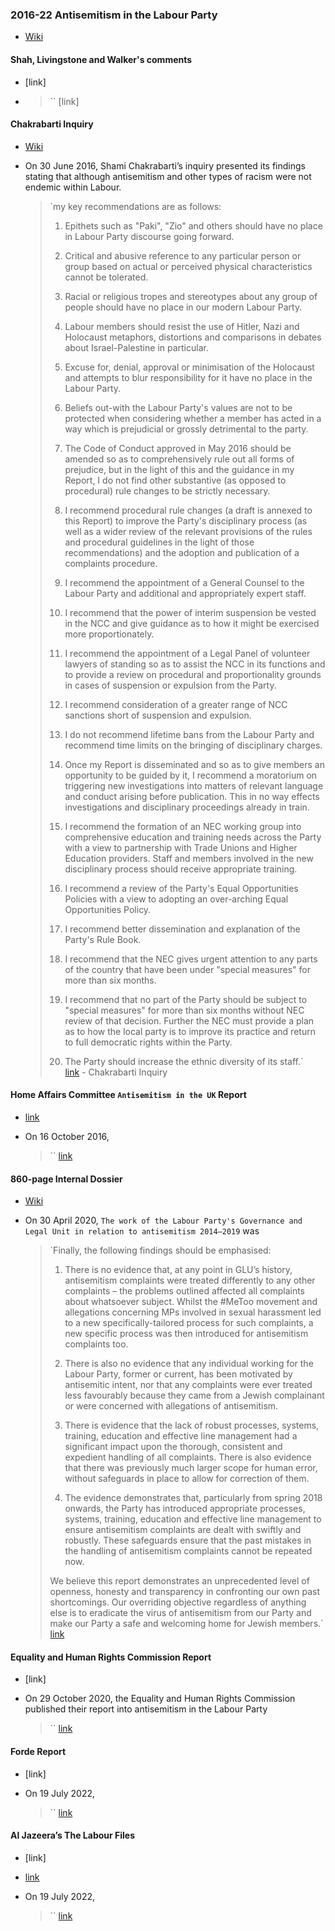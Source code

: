 ### 2016-22 Antisemitism in the Labour Party
- [Wiki](https://en.wikipedia.org/wiki/Antisemitism_in_the_UK_Labour_Party)
#### Shah, Livingstone and Walker's comments
- [link]
- > `` [link]
    
#### Chakrabarti Inquiry
- [Wiki](https://en.wikipedia.org/wiki/Chakrabarti_Inquiry)
- On 30 June 2016, Shami Chakrabarti’s inquiry presented its findings stating that although antisemitism and other types of racism were not endemic within Labour.
    
    > `my key recommendations are as follows:  
    >   
    > 1. Epithets such as "Paki", "Zio" and others should have no place in Labour Party discourse going forward.  
    >   
    > 2. Critical and abusive reference to any particular person or group based on actual or perceived physical characteristics cannot be tolerated.  
    >   
    > 3. Racial or religious tropes and stereotypes about any group of people should have no place in our modern Labour Party.  
    >   
    > 4. Labour members should resist the use of Hitler, Nazi and Holocaust metaphors, distortions and comparisons in debates about Israel-Palestine in particular.  
    >   
    > 5. Excuse for, denial, approval or minimisation of the Holocaust and attempts to blur responsibility for it have no place in the Labour Party.  
    >   
    > 6. Beliefs out-with the Labour Party's values are not to be protected when considering whether a member has acted in a way which is prejudicial or grossly detrimental to the party.  
    >   
    > 7. The Code of Conduct approved in May 2016 should be amended so as to comprehensively rule out all forms of prejudice, but in the light of this and the guidance in my Report, I do not find other substantive (as opposed to procedural) rule changes to be strictly necessary.  
    >   
    > 8. I recommend procedural rule changes (a draft is annexed to this Report) to improve the Party's disciplinary process (as well as a wider review of the relevant provisions of the rules and procedural guidelines in the light of those recommendations) and the adoption and publication of a complaints procedure.  
    >   
    > 9. I recommend the appointment of a General Counsel to the Labour Party and additional and appropriately expert staff.  
    >   
    > 10. I recommend that the power of interim suspension be vested in the NCC and give guidance as to how it might be exercised more proportionately.  
    >   
    > 11. I recommend the appointment of a Legal Panel of volunteer lawyers of standing so as to assist the NCC in its functions and to provide a review on procedural and proportionality grounds in cases of suspension or expulsion from the Party.  
    >   
    > 12. I recommend consideration of a greater range of NCC sanctions short of suspension and expulsion.  
    >   
    > 13. I do not recommend lifetime bans from the Labour Party and recommend time limits on the bringing of disciplinary charges.  
    >   
    > 14. Once my Report is disseminated and so as to give members an opportunity to be guided by it, I recommend a moratorium on triggering new investigations into matters of relevant language and conduct arising before publication. This in no way effects investigations and disciplinary proceedings already in train.  
    >   
    > 15. I recommend the formation of an NEC working group into comprehensive education and training needs across the Party with a view to partnership with Trade Unions and Higher Education providers. Staff and members involved in the new disciplinary process should receive appropriate training.  
    >   
    > 16. I recommend a review of the Party's Equal Opportunities Policies with a view to adopting an over-arching Equal Opportunities Policy.  
    >   
    > 17. I recommend better dissemination and explanation of the Party's Rule Book.  
    >   
    > 18. I recommend that the NEC gives urgent attention to any parts of the country that have been under "special measures" for more than six months.  
    >   
    > 19. I recommend that no part of the Party should be subject to "special measures" for more than six months without NEC review of that decision. Further the NEC must provide a plan as to how the local party is to improve its practice and return to full democratic rights within the Party.  
    >   
    > 20. The Party should increase the ethnic diversity of its staff.`  
    > [link](https://labour.org.uk/wp-content/uploads/2017/10/Chakrabarti-Inquiry-Report-30June16.pdf) - Chakrabarti Inquiry
    
#### Home Affairs Committee `Antisemitism in the UK` Report
- [link](https://committees.parliament.uk/work/3187/antisemitism-inquiry/publications/)
- On 16 October 2016,
    
    > `` [link](https://publications.parliament.uk/pa/cm201617/cmselect/cmhaff/136/136.pdf)
    
#### 860-page Internal Dossier
- [Wiki](https://en.wikipedia.org/wiki/The_work_of_the_Labour_Party%27s_Governance_and_Legal_Unit_in_relation_to_antisemitism,_2014%E2%80%932019)
- On 30 April 2020, `The work of the Labour Party's Governance and Legal Unit in relation to antisemitism 2014–2019` was
    
    > `Finally, the following findings should be emphasised:  
    >   
    > 1. There is no evidence that, at any point in GLU’s history, antisemitism complaints were treated differently to any other complaints – the problems outlined affected all complaints about whatsoever subject. Whilst the \#MeToo movement and allegations concerning MPs involved in sexual harassment led to a new specifically-tailored process for such complaints, a new specific process was then introduced for antisemitism complaints too.  
    >   
    > 2. There is also no evidence that any individual working for the Labour Party, former or current, has been motivated by antisemitic intent, nor that any complaints were ever treated less favourably because they came from a Jewish complainant or were concerned with allegations of antisemitism.  
    >   
    > 3. There is evidence that the lack of robust processes, systems, training, education and effective line management had a significant impact upon the thorough, consistent and expedient handling of all complaints. There is also evidence that there was previously much larger scope for human error, without safeguards in place to allow for correction of them.  
    >   
    > 4. The evidence demonstrates that, particularly from spring 2018 onwards, the Party has introduced appropriate processes, systems, training, education and effective line management to ensure antisemitism complaints are dealt with swiftly and robustly. These safeguards ensure that the past mistakes in the handling of antisemitism complaints cannot be repeated now.  
    >   
    > We believe this report demonstrates an unprecedented level of openness, honesty and transparency in confronting our own past shortcomings. Our overriding objective regardless of anything else is to eradicate the virus of antisemitism from our Party and make our Party a safe and welcoming home for Jewish members.`  
    > [link](https://cryptome.org/2020/04/Labour-Antisemitism-Report.pdf)
    
#### Equality and Human Rights Commission Report
- [link]
- On 29 October 2020, the Equality and Human Rights Commission published their report into antisemitism in the Labour Party
    
    > `` [link](https://www.equalityhumanrights.com/sites/default/files/investigation-into-antisemitism-in-the-labour-party.pdf)
    
#### Forde Report
- [link]
- On 19 July 2022,
    
    > `` [link](https://labour.org.uk/wp-content/uploads/2017/10/Chakrabarti-Inquiry-Report-30June16.pdf)
    
#### Al Jazeera’s The Labour Files
- [link]
- [link](https://www.ajiunit.com/investigation/the-labour-files/)
- On 19 July 2022,
    
    > `` [link](https://labour.org.uk/wp-content/uploads/2017/10/Chakrabarti-Inquiry-Report-30June16.pdf)
    